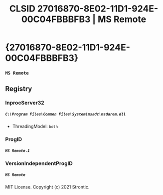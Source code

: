 ﻿---
title: "CLSID 27016870-8E02-11D1-924E-00C04FBBBFB3 | MS Remote"
excerpt: What is COM-Object CLSID 27016870-8E02-11D1-924E-00C04FBBBFB3?
---

# {27016870-8E02-11D1-924E-00C04FBBBFB3}

### `MS Remote`

## Registry


### InprocServer32

##### `C:\Program Files\Common Files\System\msadc\msdarem.dll`
* ThreadingModel: `both`

### ProgID

##### `MS Remote.1`

### VersionIndependentProgID

##### `MS Remote`

MIT License. Copyright (c) 2021 Strontic.


